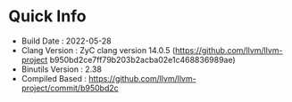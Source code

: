 # Quick Info
* Build Date : 2022-05-28
* Clang Version : ZyC clang version 14.0.5 (https://github.com/llvm/llvm-project b950bd2ce7ff79b203b2acba02e1c468836989ae)
* Binutils Version : 2.38
* Compiled Based : https://github.com/llvm/llvm-project/commit/b950bd2c


